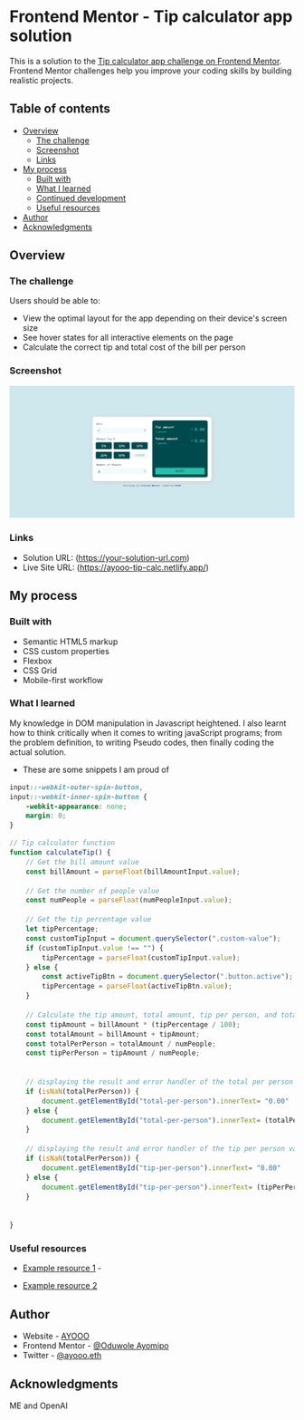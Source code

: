 # Frontend Mentor - Tip calculator app solution

This is a solution to the [Tip calculator app challenge on Frontend Mentor](https://www.frontendmentor.io/challenges/tip-calculator-app-ugJNGbJUX). Frontend Mentor challenges help you improve your coding skills by building realistic projects.

## Table of contents

- [Overview](#overview)
  - [The challenge](#the-challenge)
  - [Screenshot](#screenshot)
  - [Links](#links)
- [My process](#my-process)
  - [Built with](#built-with)
  - [What I learned](#what-i-learned)
  - [Continued development](#continued-development)
  - [Useful resources](#useful-resources)
- [Author](#author)
- [Acknowledgments](#acknowledgments)


## Overview

### The challenge

Users should be able to:

- View the optimal layout for the app depending on their device's screen size
- See hover states for all interactive elements on the page
- Calculate the correct tip and total cost of the bill per person

### Screenshot

![](https://github.com/oduwole-ayomipo/tip-calculator/blob/main/tip-calculator-app-main/Screenshot.png)


### Links

- Solution URL: (https://your-solution-url.com)
- Live Site URL: (https://ayooo-tip-calc.netlify.app/)

## My process

### Built with

- Semantic HTML5 markup
- CSS custom properties
- Flexbox
- CSS Grid
- Mobile-first workflow


### What I learned

My knowledge in DOM manipulation in Javascript heightened. I also learnt how to think critically when it comes to writing javaScript programs; from the problem definition, to writing Pseudo codes, then finally coding the actual solution.

- These are some snippets I am proud of

```css
input::-webkit-outer-spin-button,
input::-webkit-inner-spin-button {
    -webkit-appearance: none;
    margin: 0;
}

```
```js
// Tip calculator function
function calculateTip() {
    // Get the bill amount value
    const billAmount = parseFloat(billAmountInput.value);

    // Get the number of people value
    const numPeople = parseFloat(numPeopleInput.value);

    // Get the tip percentage value
    let tipPercentage;
    const customTipInput = document.querySelector(".custom-value");
    if (customTipInput.value !== "") {
        tipPercentage = parseFloat(customTipInput.value);
    } else {
        const activeTipBtn = document.querySelector(".button.active");
        tipPercentage = parseFloat(activeTipBtn.value);
    }

    // Calculate the tip amount, total amount, tip per person, and total per person
    const tipAmount = billAmount * (tipPercentage / 100);
    const totalAmount = billAmount + tipAmount;
    const totalPerPerson = totalAmount / numPeople;
    const tipPerPerson = tipAmount / numPeople;


    // displaying the result and error handler of the total per person value
    if (isNaN(totalPerPerson)) {
        document.getElementById("total-per-person").innerText= "0.00"
    } else {
        document.getElementById("total-per-person").innerText= (totalPerPerson.toFixed(2));
    }

    // displaying the result and error handler of the tip per person value
    if (isNaN(totalPerPerson)) {
        document.getElementById("tip-per-person").innerText= "0.00"
    } else {
        document.getElementById("tip-per-person").innerText= (tipPerPerson.toFixed(2));
    }
        

}

```

### Useful resources

- [Example resource 1](https://www.stackoverflow.com) - 

- [Example resource 2](https://www.w3schools.com)



## Author

- Website - [AYOOO](https://https://www.twitter.com/ayooo.eth)
- Frontend Mentor - [@Oduwole Ayomipo](https://www.frontendmentor.io/profile/oduwoleayomipo)
- Twitter - [@ayooo.eth](https://www.twitter.com/ayooo.eth)


## Acknowledgments
ME and OpenAI
